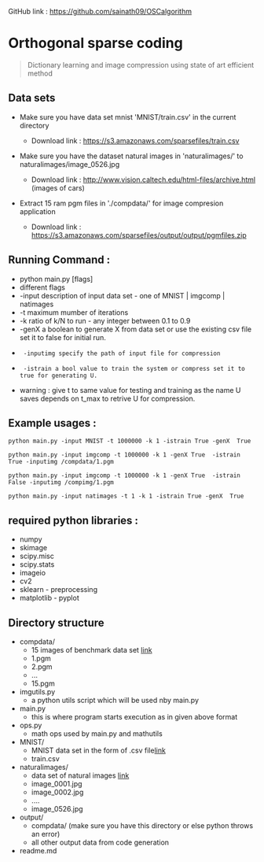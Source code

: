 GitHub link :
https://github.com/sainath09/OSCalgorithm

# Orthogonal sparse coding

> Dictionary learning and image compression using state of art efficient method

## Data sets

* Make sure you have data set mnist 'MNIST/train.csv' in the current directory
   * Download link : https://s3.amazonaws.com/sparsefiles/train.csv
* Make sure you have the dataset natural images in 'naturalimages/' to naturalimages/image_0526.jpg
   * Download link : http://www.vision.caltech.edu/html-files/archive.html (images of cars)

*  Extract 15 ram pgm files in './compdata/' for image compresion application
   * Download link : https://s3.amazonaws.com/sparsefiles/output/output/pgmfiles.zip


## Running Command :
 * python main.py [flags]
 * different flags 
 *	-input description of input data set - one of  MNIST | imgcomp | natimages
 *	-t maximum mumber of iterations
 *	-k ratio of k/N to run - any integer between 0.1 to 0.9
 *	-genX a boolean to generate X from data set or use the existing csv file set it to false for initial run.
 *      -inputimg specify the path of input file for compression
 *      -istrain a bool value to train the system or compress set it to true for generating U. 
 *	warning : give t to same value for testing and training as the name U saves depends on t_max to retrive U for compression.

## Example usages :

```
python main.py -input MNIST -t 1000000 -k 1 -istrain True -genX  True

 ```

``` 
python main.py -input imgcomp -t 1000000 -k 1 -genX True  -istrain True -inputimg /compdata/1.pgm 
```

 ``` 
python main.py -input imgcomp -t 1000000 -k 1 -genX True  -istrain False -inputimg /compimg/1.pgm 
```

```
python main.py -input natimages -t 1 -k 1 -istrain True -genX  True
```

## required python libraries : 
* numpy
* skimage
* scipy.misc
* scipy.stats
* imageio
* cv2
* sklearn - preprocessing	  
* matplotlib - pyplot

## Directory structure

* compdata/
    * 15 images of benchmark data set [link](http://imagecompression.info/test_images/) 
    * 1.pgm
    * 2.pgm
    * ...
    * 15.pgm
*  imgutils.py
    * a python utils script which will be used nby main.py  
* main.py
    * this is where program starts execution as in given above format
* ops.py
  * math ops used by main.py and mathutils
* MNIST/
    * MNIST data set in the form of .csv file[link](https://www.kaggle.com/c/digit-recognizer/data)
    * train.csv
* naturalimages/
    * data set of natural images [link](http://www.vision.caltech.edu/html-files/archive.html)
    * image_0001.jpg
    * image_0002.jpg 
    * ....
    * image_0526.jpg
* output/
    * compdata/ (make sure you have this directory or else python throws an error)
    * all other output data from code generation
* readme.md



